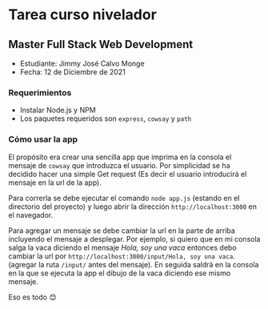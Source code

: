 # Tarea curso nivelador
## Master Full Stack Web Development

- Estudiante: Jimmy José Calvo Monge
- Fecha: 12 de Diciembre de 2021

### Requerimientos

- Instalar Node.js y NPM
- Los paquetes requeridos son `express`, `cowsay` y `path`

### Cómo usar la app

El propósito era crear una sencilla app que imprima en la consola el mensaje de `cowsay` que introduzca el usuario. Por simplicidad se ha decidido hacer una simple Get request (Es decir el usuario introducirá el mensaje en la url de la app).

Para correrla se debe ejecutar el comando `node app.js` (estando en el directorio del proyecto) y luego abrir la dirección `http://localhost:3000` en el navegador.

Para agregar un mensaje se debe cambiar la url en la parte de arriba incluyendo el mensaje a desplegar. Por ejemplo, si quiero que en mi consola salga la vaca diciendo el mensaje *Hola, soy una vaca* entonces debo cambiar la url por `http://localhost:3000/input/Hola, soy una vaca`. (agregar la ruta `/input/` antes del mensaje).
En seguida saldrá en la consola en la que se ejecuta la app el dibujo de la vaca diciendo ese mismo mensaje.

Eso es todo :blush: